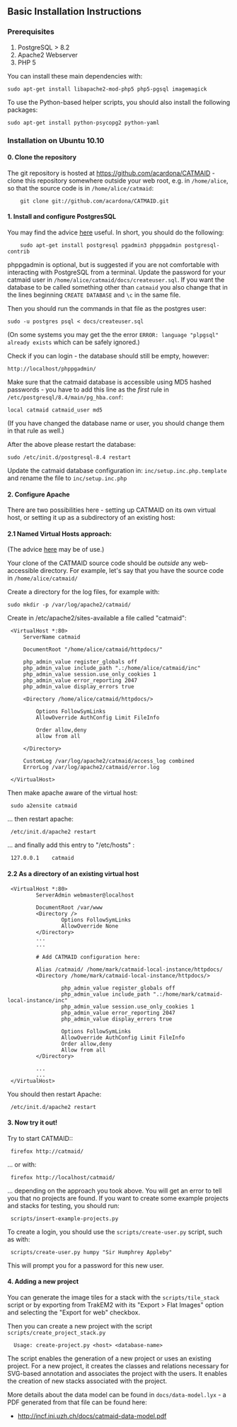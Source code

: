 ## Basic Installation Instructions

### Prerequisites

1. PostgreSQL > 8.2
2. Apache2 Webserver
3. PHP 5

You can install these main dependencies with:

    sudo apt-get install libapache2-mod-php5 php5-pgsql imagemagick

To use the Python-based helper scripts, you should also install
the following packages:

    sudo apt-get install python-psycopg2 python-yaml

### Installation on Ubuntu 10.10

#### 0. Clone the repository

The git repository is hosted at
https://github.com/acardona/CATMAID - clone this repository
somewhere outside your web root, e.g. in `/home/alice`, so that
the source code is in `/home/alice/catmaid`:

        git clone git://github.com/acardona/CATMAID.git

#### 1. Install and configure PostgresSQL

You may find the advice
[here](https://help.ubuntu.com/community/PostgreSQL) useful.  In
short, you should do the following:

        sudo apt-get install postgresql pgadmin3 phppgadmin postgresql-contrib

phppgadmin is optional, but is suggested if you are not
comfortable with interacting with PostgreSQL from a terminal.
Update the password for your catmaid user in
`/home/alice/catmaid/docs/createuser.sql`.  If you want the
database to be called something other than `catmaid` you
also change that in the lines beginning `CREATE DATABASE`
and `\c` in the same file.

Then you should run the commands in that file as the postgres user:

	sudo -u postgres psql < docs/createuser.sql

(On some systems you may get the the error
`ERROR: language "plpgsql" already exists`
which can be safely ignored.)

Check if you can login - the database should still be empty, however:

	http://localhost/phppgadmin/

Make sure that the catmaid database is accessible using MD5
hashed passwords - you have to add this line as the *first* rule
in `/etc/postgresql/8.4/main/pg_hba.conf`:

    local catmaid catmaid_user md5

(If you have changed the database name or user, you should change
them in that rule as well.)

After the above please restart the database:

    sudo /etc/init.d/postgresql-8.4 restart

Update the catmaid database configuration in:
`inc/setup.inc.php.template` and rename the file to
`inc/setup.inc.php`

#### 2. Configure Apache

There are two possibilities here - setting up CATMAID on its own
virtual host, or setting it up as a subdirectory of an existing
host:

#### 2.1 Named Virtual Hosts approach:

(The advice
[here](http://wiki.ubuntuusers.de/Apache/Virtual_Hosts) may
be of use.)

Your clone of the CATMAID source code should be *outside* any
web-accessible directory.  For example, let's say that you have
the source code in `/home/alice/catmaid/`

Create a directory for the log files, for example with:

    sudo mkdir -p /var/log/apache2/catmaid/

Create in /etc/apache2/sites-available a file called "catmaid":

     <VirtualHost *:80>
         ServerName catmaid

         DocumentRoot "/home/alice/catmaid/httpdocs/"

         php_admin_value register_globals off
         php_admin_value include_path ".:/home/alice/catmaid/inc"
         php_admin_value session.use_only_cookies 1
         php_admin_value error_reporting 2047
         php_admin_value display_errors true

         <Directory /home/alice/catmaid/httpdocs/>

             Options FollowSymLinks
             AllowOverride AuthConfig Limit FileInfo

             Order allow,deny
             allow from all

         </Directory>

         CustomLog /var/log/apache2/catmaid/access_log combined
         ErrorLog /var/log/apache2/catmaid/error.log

     </VirtualHost>

Then make apache aware of the virtual host:

     sudo a2ensite catmaid

... then restart apache:

     /etc/init.d/apache2 restart

... and finally add this entry to "/etc/hosts" :

     127.0.0.1    catmaid

#### 2.2 As a directory of an existing virtual host

     <VirtualHost *:80>
             ServerAdmin webmaster@localhost

             DocumentRoot /var/www
             <Directory />
                     Options FollowSymLinks
                     AllowOverride None
             </Directory>
             ...
             ...

             # Add CATMAID configuration here:

             Alias /catmaid/ /home/mark/catmaid-local-instance/httpdocs/
             <Directory /home/mark/catmaid-local-instance/httpdocs/>

                     php_admin_value register_globals off
                     php_admin_value include_path ".:/home/mark/catmaid-local-instance/inc"
                     php_admin_value session.use_only_cookies 1
                     php_admin_value error_reporting 2047
                     php_admin_value display_errors true

                     Options FollowSymLinks
                     AllowOverride AuthConfig Limit FileInfo
                     Order allow,deny
                     Allow from all
             </Directory>

             ...
             ...
     </VirtualHost>

You should then restart Apache:

     /etc/init.d/apache2 restart

#### 3. Now try it out!

Try to start CATMAID::

     firefox http://catmaid/

... or with:

     firefox http://localhost/catmaid/

... depending on the approach you took above.  You will get an
error to tell you that no projects are found.  If you want to
create some example projects and stacks for testing, you should
run:

     scripts/insert-example-projects.py

To create a login, you should use the `scripts/create-user.py`
script, such as with:

     scripts/create-user.py humpy "Sir Humphrey Appleby"

This will prompt you for a password for this new user.

#### 4. Adding a new project

You can generate the image tiles for a stack with the
`scripts/tile_stack` script or by exporting from TrakEM2 with
its "Export > Flat Images" option and selecting the "Export for
web" checkbox.

Then you can create a new project with the script
`scripts/create_project_stack.py`

      Usage: create-project.py <host> <database-name>

The script enables the generation of a new project or uses an
existing project.  For a new project, it creates the classes and
relations necessary for SVG-based annotation and associates the
project with the users.  It enables the creation of new stacks
associated with the project.

More details about the data model can be found in
`docs/data-model.lyx` - a PDF generated from that file can be
found here:

* http://incf.ini.uzh.ch/docs/catmaid-data-model.pdf
